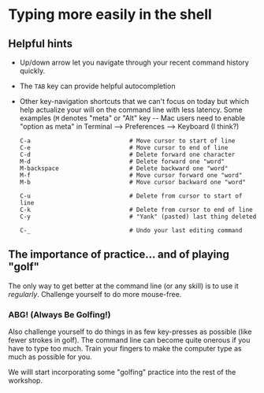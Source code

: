 # Typing more easily in the shell

## Helpful hints

* Up/down arrow let you navigate through your recent command history
  quickly.
  
* The `TAB` key can provide helpful autocompletion

* Other key-navigation shortcuts that we can't focus on today but
  which help actualize your will on the command line with less
  latency.  Some examples (`M` denotes "meta" or "Alt" key -- Mac
  users need to enable "option as meta" in Terminal --> Preferences
  --> Keyboard (I think?)
  
  ```
  C-a                            # Move cursor to start of line
  C-e                            # Move cursor to end of line
  C-d                            # Delete forward one character
  M-d                            # Delete forward one "word"
  M-backspace                    # Delete backward one "word"
  M-f                            # Move cursor forward one "word"
  M-b                            # Move cursor backward one "word"
  
  C-u                            # Delete from cursor to start of line
  C-k                            # Delete from cursor to end of line
  C-y                            # "Yank" (pasted) last thing deleted
  
  C-_                            # Undo your last editing command
  ```


## The importance of practice... and of playing "golf"

The only way to get better at the command line (or any skill) is to
use it *regularly*.  Challenge yourself to do more mouse-free.

### **ABG!**  (**A**lways **B**e **G**olfing!)

Also challenge yourself to do things in as few key-presses as possible
(like fewer strokes in golf). The command line can become quite
onerous if you have to type too much.  Train your fingers to make the
computer type as much as possible for you.

We willl start incorporating some "golfing" practice into the rest of
the workshop.
